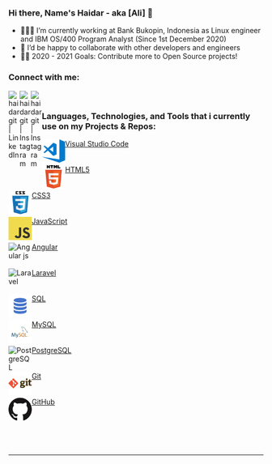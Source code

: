  
 ### Hi there, Name's Haidar - aka [Ali] 👋

- 🏌🏻‍♂️ I’m currently working at Bank Bukopin, Indonesia as Linux engineer and IBM OS/400 Program Analyst (Since 1st December 2020)
- 👯 I’d be happy to collaborate with other developers and engineers
- 👏🏼 2020 - 2021 Goals: Contribute more to Open Source projects!

### Connect with me:

[<img align="left" alt="haidargit | LinkedIn" width="22px" src="https://cdn.jsdelivr.net/npm/simple-icons@v3/icons/linkedin.svg" />][linkedin]
[<img align="left" alt="haidargit | Instagram" width="22px" src="https://cdn.jsdelivr.net/npm/simple-icons@v3/icons/instagram.svg" />][instagram]
[<img align="left" alt="haidargit | Instagram" width="22px" src="https://cdn.jsdelivr.net/npm/simple-icons@v3/icons/facebook.svg" />][Facebook]

<br /> 

### Languages, Technologies, and Tools that i currently use on my Projects & Repos:

[<img align="left" alt="Visual Studio Code" width="46px" src="https://raw.githubusercontent.com/github/explore/80688e429a7d4ef2fca1e82350fe8e3517d3494d/topics/visual-studio-code/visual-studio-code.png" /> Visual Studio Code <br/><br/><br/>][vscode]
[<img align="left" alt="HTML5" width="46px" src="https://raw.githubusercontent.com/github/explore/80688e429a7d4ef2fca1e82350fe8e3517d3494d/topics/html/html.png" />HTML5 <br/><br/><br/>][wikiHtml]
[<img align="left" alt="CSS3" width="46px" src="https://raw.githubusercontent.com/github/explore/80688e429a7d4ef2fca1e82350fe8e3517d3494d/topics/css/css.png" />CSS3 <br/><br/><br/>][wikiCss3]
[<img align="left" alt="JavaScript" width="46px" src="https://raw.githubusercontent.com/github/explore/80688e429a7d4ef2fca1e82350fe8e3517d3494d/topics/javascript/javascript.png" />JavaScript <br/><br/><br/>][js]
[<img align="left" alt="Angular js" width="46px" src="https://avatars0.githubusercontent.com/u/139426?s=200&v=4" />Angular <br/><br/><br/>][angular]
[<img align="left" alt="Laravel" width="46px" src="https://avatars3.githubusercontent.com/u/958072?s=200&v=4" /> Laravel <br/><br/><br/>][lrvl]
[<img align="left" alt="SQL" width="46px" src="https://raw.githubusercontent.com/github/explore/80688e429a7d4ef2fca1e82350fe8e3517d3494d/topics/sql/sql.png" /> SQL <br/><br/><br/>][wikiSql]
[<img align="left" alt="MySQL" width="46px" src="https://raw.githubusercontent.com/github/explore/80688e429a7d4ef2fca1e82350fe8e3517d3494d/topics/mysql/mysql.png" />MySQL <br/><br/><br/>][mysql]
[<img align="left" alt="PostgreSQL" width="46px" src="https://avatars0.githubusercontent.com/u/177543?s=200&v=4" /> PostgreSQL <br/><br/><br/>][postgre]
[<img align="left" alt="Git" width="46px" src="https://raw.githubusercontent.com/github/explore/80688e429a7d4ef2fca1e82350fe8e3517d3494d/topics/git/git.png" />Git <br/><br/><br/>][git]
[<img align="left" alt="GitHub" width="46px" src="https://raw.githubusercontent.com/github/explore/78df643247d429f6cc873026c0622819ad797942/topics/github/github.png" />GitHub <br/><br/><br/>][github]

<br />
<br />

---

[instagram]: https://instagram.com/haidar_rda
[linkedin]: https://linkedin.com/in/haidarali96
[Facebook]: https://www.facebook.com/haidarali.eng/
[vscode]: https://code.visualstudio.com
[wikiHtml]: https://id.wikipedia.org/wiki/HTML5
[wikiCss3]: https://id.wikipedia.org/wiki/CSS_3
[js]: www.javascript.com
[angular]: angular.io
[lrvl]: laravel.com
[wikiSql]: https://en.wikipedia.org/wiki/SQL
[mysql]: https://www.mysql.com
[postgre]: https://www.postgresql.org
[git]: https://git-scm.com
[github]: https://github.com


